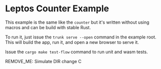# Leptos Counter Example

This example is the same like the `counter` but it's written without using macros and can be build with stable Rust.

To run it, just issue the `trunk serve --open` command in the example root. This will build the app, run it, and open a new browser to serve it.

Issue the `cargo make test-flow` command to run unit and wasm tests.

REMOVE_ME: Simulate DIR change C
